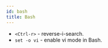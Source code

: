 ```yaml
---
id: bash
title: Bash
---
```


- `<Ctrl-r>` - reverse-i-search.
- `set -o vi` - enable vi mode in Bash.
